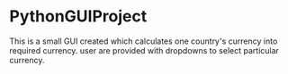 # PythonGUIProject
This is a small GUI created which calculates one country's currency into required currency.
user are provided with dropdowns to select particular currency.
